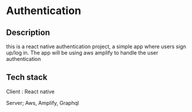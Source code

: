 # Authentication

## Description
this is a react native authentication project, a simple app where users sign up/log in. 
The app will be using aws amplify to handle the user authentication


## Tech stack
Client : React native


Server; Aws, Amplify, Graphql
